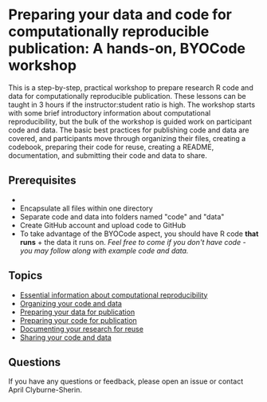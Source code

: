 # Preparing your data and code for computationally reproducible publication: A hands-on, BYOCode workshop

This is a step-by-step, practical workshop to prepare research R code and data for computationally reproducible publication. These lessons can be taught in 3 hours if the instructor:student ratio is high. The workshop starts with some brief introductory information about computational reproducibility, but the bulk of the workshop is guided work on participant code and data. The basic best practices for publishing code and data are covered, and participants move through organizing their files, creating a codebook, preparing their code for reuse, creating a README, documentation, and submitting their code and data to share. 

## Prerequisites

* 
* Encapsulate all files within one directory
* Separate code and data into folders named "code" and "data"
* Create GitHub account and upload code to GitHub
* To take advantage of the BYOCode aspect, you should have R code **that runs** + the data it runs on. *Feel free to come if you don't have code - you may follow along with example code and data.*

## Topics

* [Essential information about computational reproducibility](https://github.com/aprilcs/BYOCode/blob/master/episodes/00-intro.md)
* [Organizing your code and data](https://github.com/aprilcs/BYOCode/blob/master/episodes/01-organization.md)
* [Preparing your data for publication](https://github.com/aprilcs/BYOCode/blob/master/episodes/02-data.md)
* [Preparing your code for publication](https://github.com/aprilcs/BYOCode/blob/master/episodes/03-code.md)
* [Documenting your research for reuse](https://github.com/aprilcs/BYOCode/blob/master/episodes/04-documentation.md)
* [Sharing your code and data](https://github.com/aprilcs/BYOCode/blob/master/episodes/05-sharing.md)

## Questions

If you have any questions or feedback, please open an issue or contact April Clyburne-Sherin.
